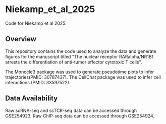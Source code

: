 # Niekamp_et_al_2025
Code for Niekamp et al 2025.

## Overview
This repository contains the code used to analyze the data and generate figures for the manuscript titled "The nuclear receptor RARalpha/NR1B1 arrests the differentiation of anti-tumor
effector cytotoxic T cells".

The Monocle3 package was used to generate pseudotime plots to infer trajectories(PMID: 30787437).
The CellChat package was used to infer cell interactions (PMID: 33597522).

## Data Availability
Raw scRNA-seq and scTCR-seq data can be accessed through GSE254923. Raw ChIP-seq data can be accessed through GSE254924.
